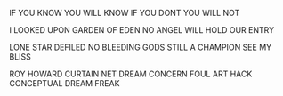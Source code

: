 IF YOU KNOW
YOU WILL KNOW
IF YOU DONT
YOU WILL NOT

I LOOKED UPON
GARDEN OF EDEN
NO ANGEL WILL
HOLD OUR ENTRY

LONE STAR DEFILED
NO BLEEDING GODS
STILL A CHAMPION
SEE MY BLISS

ROY HOWARD CURTAIN
NET DREAM CONCERN
FOUL ART HACK
CONCEPTUAL DREAM FREAK

